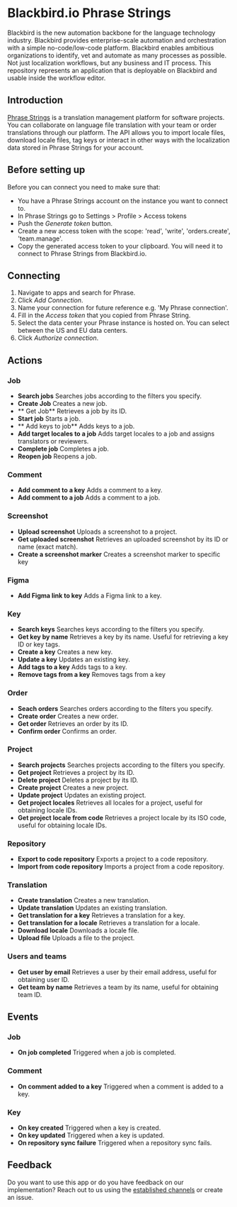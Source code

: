 # Blackbird.io Phrase Strings

Blackbird is the new automation backbone for the language technology industry. Blackbird provides enterprise-scale automation and orchestration with a simple no-code/low-code platform. Blackbird enables ambitious organizations to identify, vet and automate as many processes as possible. Not just localization workflows, but any business and IT process. This repository represents an application that is deployable on Blackbird and usable inside the workflow editor.

## Introduction

<!-- begin docs -->

[Phrase Strings](https://phrase.com/platform/strings/) is a translation management platform for software projects. You can collaborate on language file translation with your team or order translations through our platform. The API allows you to import locale files, download locale files, tag keys or interact in other ways with the localization data stored in Phrase Strings for your account.

## Before setting up

Before you can connect you need to make sure that:

- You have a Phrase Strings account on the instance you want to connect to.
- In Phrase Strings go to Settings > Profile > Access tokens
- Push the _Generate token_ button.
- Create a new access token with the scope: 'read', 'write', 'orders.create', 'team.manage'.
- Copy the generated access token to your clipboard. You will need it to connect to Phrase Strings from Blackbird.io.

## Connecting

1. Navigate to apps and search for Phrase.
2. Click _Add Connection_.
3. Name your connection for future reference e.g. 'My Phrase connection'.
4. Fill in the _Access token_ that you copied from Phrase String.
5. Select the data center your Phrase instance is hosted on. You can select between the US and EU data centers.
6. Click _Authorize connection_.


## Actions

### Job

- **Search jobs** Searches jobs according to the filters you specify.
- **Create Job**  Creates a new job.
- ** Get Job** Retrieves a job by its ID.
- **Start job** Starts a job.
- ** Add keys to job** Adds keys to a job.
- **Add target locales to a job** Adds target locales to a job and assigns translators or reviewers.
- **Complete job** Completes a job.
- **Reopen job** Reopens a job.

### Comment

- **Add comment to a key** Adds a comment to a key.
- **Add comment to a job** Adds a comment to a job.

### Screenshot

- **Upload screenshot** Uploads a screenshot to a project.
- **Get uploaded screenshot** Retrieves an uploaded screenshot by its ID or name (exact match).
- **Create a screenshot marker** Creates a screenshot marker to specific key

### Figma

- **Add Figma link to key** Adds a Figma link to a key.

### Key

- **Search keys** Searches keys according to the filters you specify.
- **Get key by name** Retrieves a key by its name. Useful for retrieving a key ID or key tags.
- **Create a key** Creates a new key.
- **Update a key** Updates an existing key.
- **Add tags to a key** Adds tags to a key.
- **Remove tags from a key** Removes tags from a key

### Order

- **Seach orders** Searches orders according to the filters you specify.
- **Create order** Creates a new order.
- **Get order** Retrieves an order by its ID.
- **Confirm order** Confirms an order.

### Project

- **Search projects** Searches projects according to the filters you specify.
- **Get project** Retrieves a project by its ID.
- **Delete project** Deletes a project by its ID.
- **Create project** Creates a new project.
- **Update project** Updates an existing project.
- **Get project locales** Retrieves all locales for a project, useful for obtaining locale IDs.
- **Get project locale from code** Retrieves a project locale by its ISO code, useful for obtaining locale IDs.

### Repository

- **Export to code repository** Exports a project to a code repository.
- **Import from code repository** Imports a project from a code repository.

### Translation

- **Create translation** Creates a new translation.
- **Update translation** Updates an existing translation.
- **Get translation for a key** Retrieves a translation for a key.
- **Get translation for a locale** Retrieves a translation for a locale.
- **Download locale** Downloads a locale file.
- **Upload file** Uploads a file to the project.

### Users and teams

- **Get user by email** Retrieves a user by their email address, useful for obtaining user ID.
- **Get team by name** Retrieves a team by its name, useful for obtaining team ID.

## Events

### Job

- **On job completed** Triggered when a job is completed.

### Comment

- **On comment added to a key** Triggered when a comment is added to a key.

### Key

- **On key created** Triggered when a key is created.
- **On key updated** Triggered when a key is updated.
- **On repository sync failure** Triggered when a repository sync fails.

## Feedback

Do you want to use this app or do you have feedback on our implementation? Reach out to us using the [established channels](https://www.blackbird.io/) or create an issue.

<!-- end docs -->
